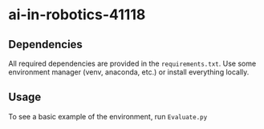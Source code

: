 # ai-in-robotics-41118 #

## Dependencies ##

All required dependencies are provided in the `requirements.txt`. Use some environment manager (venv, anaconda, etc.) or install everything locally.

## Usage ##

To see a basic example of the environment, run `Evaluate.py`
